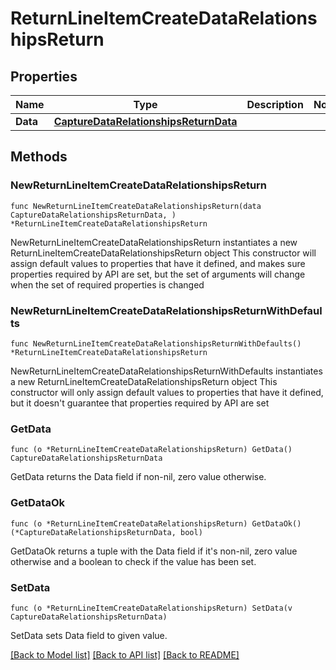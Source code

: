 # ReturnLineItemCreateDataRelationshipsReturn

## Properties

Name | Type | Description | Notes
------------ | ------------- | ------------- | -------------
**Data** | [**CaptureDataRelationshipsReturnData**](CaptureDataRelationshipsReturnData.md) |  | 

## Methods

### NewReturnLineItemCreateDataRelationshipsReturn

`func NewReturnLineItemCreateDataRelationshipsReturn(data CaptureDataRelationshipsReturnData, ) *ReturnLineItemCreateDataRelationshipsReturn`

NewReturnLineItemCreateDataRelationshipsReturn instantiates a new ReturnLineItemCreateDataRelationshipsReturn object
This constructor will assign default values to properties that have it defined,
and makes sure properties required by API are set, but the set of arguments
will change when the set of required properties is changed

### NewReturnLineItemCreateDataRelationshipsReturnWithDefaults

`func NewReturnLineItemCreateDataRelationshipsReturnWithDefaults() *ReturnLineItemCreateDataRelationshipsReturn`

NewReturnLineItemCreateDataRelationshipsReturnWithDefaults instantiates a new ReturnLineItemCreateDataRelationshipsReturn object
This constructor will only assign default values to properties that have it defined,
but it doesn't guarantee that properties required by API are set

### GetData

`func (o *ReturnLineItemCreateDataRelationshipsReturn) GetData() CaptureDataRelationshipsReturnData`

GetData returns the Data field if non-nil, zero value otherwise.

### GetDataOk

`func (o *ReturnLineItemCreateDataRelationshipsReturn) GetDataOk() (*CaptureDataRelationshipsReturnData, bool)`

GetDataOk returns a tuple with the Data field if it's non-nil, zero value otherwise
and a boolean to check if the value has been set.

### SetData

`func (o *ReturnLineItemCreateDataRelationshipsReturn) SetData(v CaptureDataRelationshipsReturnData)`

SetData sets Data field to given value.



[[Back to Model list]](../README.md#documentation-for-models) [[Back to API list]](../README.md#documentation-for-api-endpoints) [[Back to README]](../README.md)


